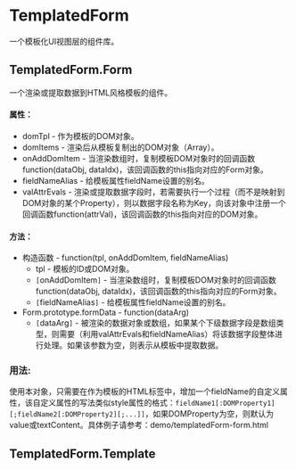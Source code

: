 # TemplatedForm
一个模板化UI视图层的组件库。

## TemplatedForm.Form
一个渲染或提取数据到HTML风格模板的组件。

#### 属性：
* domTpl - 作为模板的DOM对象。
* domItems - 渲染后从模板复制出的DOM对象（Array）。
* onAddDomItem - 当渲染数组时，复制模板DOM对象时的回调函数function(dataObj, dataIdx)，该回调函数的this指向对应的Form对象。
* fieldNameAlias - 给模板属性fieldName设置的别名。
* valAttrEvals - 渲染或提取数据字段时，若需要执行一个过程（而不是映射到DOM对象的某个Property），则以数据字段名称为Key，向该对象中注册一个回调函数function(attrVal)，该回调函数的this指向对应的DOM对象。

#### 方法：
* 构造函数 - function(tpl, onAddDomItem, fieldNameAlias)
    * tpl - 模板的ID或DOM对象。
    * `[`onAddDomItem`]` - 当渲染数组时，复制模板DOM对象时的回调函数function(dataObj, dataIdx)，该回调函数的this指向对应的Form对象。
    * `[`fieldNameAlias`]` - 给模板属性fieldName设置的别名。
* Form.prototype.formData - function(dataArg)
    * `[`dataArg`]` - 被渲染的数据对象或数组，如果某个下级数据字段是数组类型，则需要（利用valAttrEvals和fieldNameAlias）将该数据字段整体进行处理。如果该参数为空，则表示从模板中提取数据。

### 用法:
使用本对象，只需要在作为模板的HTML标签中，增加一个fieldName的自定义属性，该自定义属性的写法类似style属性的格式：`fieldName1[:DOMProperty1][;fieldName2[:DOMProperty2][;...]]`，如果DOMProperty为空，则默认为value或textContent。具体例子请参考：demo/templatedForm-form.html

## TemplatedForm.Template
